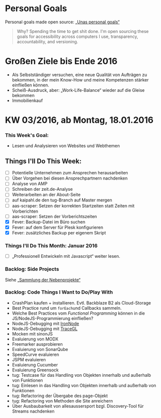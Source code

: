 Personal Goals
==============

Personal goals made open source: [„Unas personal goals“](http://una.im/personal-goals-guide/#=%81)
> Why? Spending the time to get shit done. I'm open sourcing these goals for accessibility across computers I use, transparency, accountability, and versioning.

# Großen Ziele bis Ende 2016
* Als Selbstständiger versuchen, eine neue Qualität von Aufträgen zu bekommen, in der mein Know-How und meine Kompetenzen stärker einfließen können.
* Scheiß-Ausdruck, aber: „Work-Life-Balance“ wieder auf die Gleise bekommen
* Immobilienkauf

# KW 03/2016, ab Montag, 18.01.2016

### This Week's Goal: 
* Lesen und Analysieren von Websites und Webthemen

## Things I'll Do This Week:
- [ ] Potentielle Unternehmen zum Ansprechen herausarbeiten
- [ ] Über Vorgehen bei diesen Ansprechpartnern nachdenken
- [ ] Analyse von AMP
- [ ] Schreiben der zeit.de-Analyse
- [ ] Weiterarbeiten an der About-Seite
- [ ] auf kaipahl.de den tug-Branch auf Master mergen
- [ ] aas-scraper: Setzen der korrekten Startzeiten statt Zeiten mit Vorberichten
- [ ] aas-scraper: Setzen der Vorberichtszeiten
- [x] Fever: Backup-Datei im Büro suchen
- [x] Fever: auf dem Server für Plesk konfigurieren
- [x] Fever: zusätzliches Backup per eigenem Skript

### Things I'll Do This Month: Januar 2016
- [ ] „Professionell Entwickeln mit Javascript“ weiter lesen.

### Backlog: Side Projects
Siehe [„Sammlung der Nebenprojekte“](~/Sites/dogfood-personal-goal/recources/pet-projects.md)

### Backlog: Code Things I Want to Do/Play With
* CrashPlan kaufen + installieren. Evtl. Backblaze B2 als Cloud-Storage
* Best Practice rund um `forEach`und Callbacks sammeln.
* Welche Best Practices vom _Functional Programming_ können in die JS/NodeJS-Programmierung einfließen?
* NodeJS-Debugging mit [IronNode](http://s-a.github.io/iron-node/)
* NodeJS-Debugging mit [TraceGL](https://github.com/traceglMPL/tracegl)
* Mocken mit sinonJS
* Evaluierung von MODX
* Freemarker ausprobieren
* Evaluierung von SonarQube
* SpeedCurve evaluieren
* JSPM evaluieren
* Evaluierung Cucumber
* Evaluierung Greensock
* tug: Testcase für das Handling von Objekten innerhalb und außerhalb von Funktionen
* tug: Einlesen in das Handling von Objekten innerhalb und außerhalb von Funktionen
* tug: Refactoring der Übergabe des page-Objekt
* tug: Refactoring von Methoden die Site anreichern
* Über Ausbaubarkeit von allesaussersport bzgl. Discovery-Tool für Streams nachdenken



